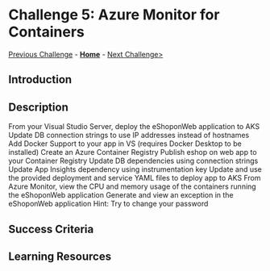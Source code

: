 # Challenge 5: Azure Monitor for Containers

[Previous Challenge](./04-Azure-Monitor-For-Virtual-Machines.md) - **[Home](../README.md)** - [Next Challenge>](./06-Log-Queries-With-KQL-And-Grafana.md)

## Introduction

## Description

From your Visual Studio Server, deploy the eShoponWeb application to AKS
Update DB connection strings to use IP addresses instead of hostnames
Add Docker Support to your app in VS (requires Docker Desktop to be installed)
Create an Azure Container Registry
Publish eshop on web app to your Container Registry
Update DB dependencies using connection strings
Update App Insights dependency using instrumentation key
Update and use the provided deployment and service YAML files to deploy app to AKS
From Azure Monitor, view the CPU and memory usage of the containers running the eShoponWeb application
Generate and view an exception in the eShoponWeb application
Hint: Try to change your password

## Success Criteria

## Learning Resources
